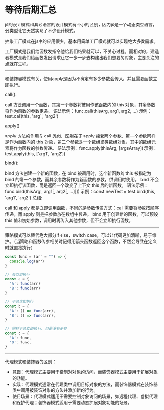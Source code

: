 # 等待后期汇总

js的设计模式和其它语言的设计模式有不小的区别，因为js是一个动态类型语言，弱类型让它天然实现了不少设计模式。

抽象工厂模式在js中的应用很少，基本用简单工厂模式就可以实现绝大多数需求。

工厂模式是我们给函数发指令他给我们结果就可以，不关心过程。而相对的，建造者模式是我们给函数发出请求让它一步一步去构建出我们想要的对象，主要关注的点就在过程。

---
和装饰器模式有关，使用apply是因为不确定有多少参数会传入，并且需要函数立即执行。

call():

call 方法调用一个函数，其第一个参数将被用作该函数内的 this 对象，其余参数将作为函数的参数传递。
语法示例：func.call(thisArg, arg1, arg2, ...)
示例：test.call(this, 'arg1', 'arg2')

apply():

apply 方法的作用与 call 类似，区别在于 apply 接受两个参数，第一个参数同样是作为函数内的 this 对象，第二个参数是一个数组或类数组对象，其中的数组元素将作为函数的参数传递。
语法示例：func.apply(thisArg, [argsArray])
示例：test.apply(this, ['arg1', 'arg2'])

bind():

bind 方法创建一个新的函数，在 bind 被调用时，这个新函数的 this 被指定为 bind 的第一个参数，而其余参数将作为新函数的参数，供调用时使用。
bind 不会立即执行该函数，而是返回一个改变了上下文 this 后的新函数。
语法示例：func.bind(thisArg[, arg1[, arg2[, ...]]])
示例：const newTest = test.bind(this, 'arg1', 'arg2')
总结:

call 和 apply 都是立即调用函数，不同的是参数传递方式：call 需要将参数按顺序传递，而 apply 则是把参数放在数组中传递。
bind 用于创建新的函数，可以预设 this 值和初始参数，调用时再传入其他参数，但不会立即执行函数。

---

策略模式可以替代绝大部分if else，switch case，可以让代码更加清晰，易于维护。（当策略和函数传参相关时记得用箭头函数返回这个函数，不然会导致在定义时就直接执行）

```javascript
const func = (arr = "") => {
  console.log(arr)
}

// 会立即执行
const a = {
  'A': func(arr),
  'B': func(arr),
}

// 不会立即执行
const b = {
  'A': () => func(arr),
  'B': () => func(arr),
}

// 同样不会立即执行, 但是没有传参
const c = {
  'A': func,
  'B': func,
}
```

---

代理模式和装饰器的区别：

- 意图：代理模式主要用于控制对对象的访问，而装饰器模式主要用于扩展对象的功能。
- 实现：代理模式通常在代理类中调用目标对象的方法，而装饰器模式在装饰器类中调用被装饰对象的方法并添加新的行为。
- 使用场景：代理模式适用于需要控制对象访问的场景，如远程代理、虚拟代理和保护代理；装饰器模式适用于需要动态扩展对象功能的场景。
